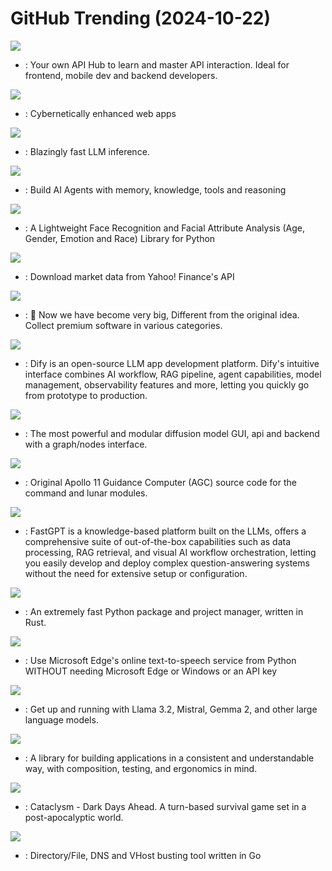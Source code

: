 # GitHub Trending (2024-10-22)

![](https://img.shields.io/badge/JavaScript-New%20279-green?style=flat-square&logo=appveyor)
- [](https://github.comundefined): Your own API Hub to learn and master API interaction. Ideal for frontend, mobile dev and backend developers.

![](https://img.shields.io/badge/JavaScript-New%2043-green?style=flat-square&logo=appveyor)
- [](https://github.comundefined): Cybernetically enhanced web apps

![](https://img.shields.io/badge/Rust-New%20159-green?style=flat-square&logo=appveyor)
- [](https://github.comundefined): Blazingly fast LLM inference.

![](https://img.shields.io/badge/Python-New%20479-green?style=flat-square&logo=appveyor)
- [](https://github.comundefined): Build AI Agents with memory, knowledge, tools and reasoning

![](https://img.shields.io/badge/Python-New%20153-green?style=flat-square&logo=appveyor)
- [](https://github.comundefined): A Lightweight Face Recognition and Facial Attribute Analysis (Age, Gender, Emotion and Race) Library for Python

![](https://img.shields.io/badge/Python-New%20269-green?style=flat-square&logo=appveyor)
- [](https://github.comundefined): Download market data from Yahoo! Finance's API

![](https://img.shields.io/badge/JavaScript-New%2082-green?style=flat-square&logo=appveyor)
- [](https://github.comundefined):  Now we have become very big, Different from the original idea. Collect premium software in various categories.

![](https://img.shields.io/badge/TypeScript-New%20133-green?style=flat-square&logo=appveyor)
- [](https://github.comundefined): Dify is an open-source LLM app development platform. Dify's intuitive interface combines AI workflow, RAG pipeline, agent capabilities, model management, observability features and more, letting you quickly go from prototype to production.

![](https://img.shields.io/badge/Python-New%20207-green?style=flat-square&logo=appveyor)
- [](https://github.comundefined): The most powerful and modular diffusion model GUI, api and backend with a graph/nodes interface.

![](https://img.shields.io/badge/Assembly-New%20110-green?style=flat-square&logo=appveyor)
- [](https://github.comundefined): Original Apollo 11 Guidance Computer (AGC) source code for the command and lunar modules.

![](https://img.shields.io/badge/TypeScript-New%2023-green?style=flat-square&logo=appveyor)
- [](https://github.comundefined): FastGPT is a knowledge-based platform built on the LLMs, offers a comprehensive suite of out-of-the-box capabilities such as data processing, RAG retrieval, and visual AI workflow orchestration, letting you easily develop and deploy complex question-answering systems without the need for extensive setup or configuration.

![](https://img.shields.io/badge/Rust-New%20149-green?style=flat-square&logo=appveyor)
- [](https://github.comundefined): An extremely fast Python package and project manager, written in Rust.

![](https://img.shields.io/badge/Python-New%2030-green?style=flat-square&logo=appveyor)
- [](https://github.comundefined): Use Microsoft Edge's online text-to-speech service from Python WITHOUT needing Microsoft Edge or Windows or an API key

![](https://img.shields.io/badge/Go-New%20185-green?style=flat-square&logo=appveyor)
- [](https://github.comundefined): Get up and running with Llama 3.2, Mistral, Gemma 2, and other large language models.

![](https://img.shields.io/badge/Swift-New%209-green?style=flat-square&logo=appveyor)
- [](https://github.comundefined): A library for building applications in a consistent and understandable way, with composition, testing, and ergonomics in mind.

![](https://img.shields.io/badge/C%2B%2B-New%20154-green?style=flat-square&logo=appveyor)
- [](https://github.comundefined): Cataclysm - Dark Days Ahead. A turn-based survival game set in a post-apocalyptic world.

![](https://img.shields.io/badge/Go-New%2045-green?style=flat-square&logo=appveyor)
- [](https://github.comundefined): Directory/File, DNS and VHost busting tool written in Go


